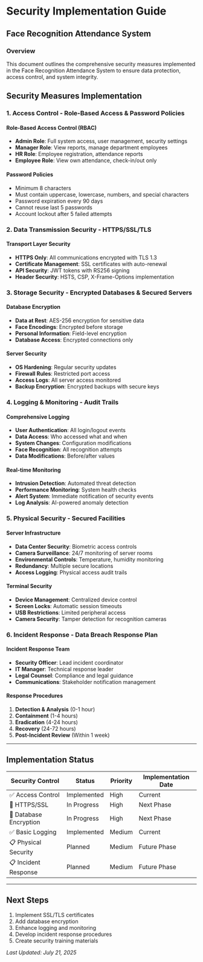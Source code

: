 # Security Implementation Guide
## Face Recognition Attendance System

### Overview
This document outlines the comprehensive security measures implemented in the Face Recognition Attendance System to ensure data protection, access control, and system integrity.

## Security Measures Implementation

### 1. Access Control - Role-Based Access & Password Policies

#### Role-Based Access Control (RBAC)
- **Admin Role**: Full system access, user management, security settings
- **Manager Role**: View reports, manage department employees
- **HR Role**: Employee registration, attendance reports
- **Employee Role**: View own attendance, check-in/out only

#### Password Policies
- Minimum 8 characters
- Must contain uppercase, lowercase, numbers, and special characters
- Password expiration every 90 days
- Cannot reuse last 5 passwords
- Account lockout after 5 failed attempts

### 2. Data Transmission Security - HTTPS/SSL/TLS

#### Transport Layer Security
- **HTTPS Only**: All communications encrypted with TLS 1.3
- **Certificate Management**: SSL certificates with auto-renewal
- **API Security**: JWT tokens with RS256 signing
- **Header Security**: HSTS, CSP, X-Frame-Options implementation

### 3. Storage Security - Encrypted Databases & Secured Servers

#### Database Encryption
- **Data at Rest**: AES-256 encryption for sensitive data
- **Face Encodings**: Encrypted before storage
- **Personal Information**: Field-level encryption
- **Database Access**: Encrypted connections only

#### Server Security
- **OS Hardening**: Regular security updates
- **Firewall Rules**: Restricted port access
- **Access Logs**: All server access monitored
- **Backup Encryption**: Encrypted backups with secure keys

### 4. Logging & Monitoring - Audit Trails

#### Comprehensive Logging
- **User Authentication**: All login/logout events
- **Data Access**: Who accessed what and when
- **System Changes**: Configuration modifications
- **Face Recognition**: All recognition attempts
- **Data Modifications**: Before/after values

#### Real-time Monitoring
- **Intrusion Detection**: Automated threat detection
- **Performance Monitoring**: System health checks
- **Alert System**: Immediate notification of security events
- **Log Analysis**: AI-powered anomaly detection

### 5. Physical Security - Secured Facilities

#### Server Infrastructure
- **Data Center Security**: Biometric access controls
- **Camera Surveillance**: 24/7 monitoring of server rooms
- **Environmental Controls**: Temperature, humidity monitoring
- **Redundancy**: Multiple secure locations
- **Access Logging**: Physical access audit trails

#### Terminal Security
- **Device Management**: Centralized device control
- **Screen Locks**: Automatic session timeouts
- **USB Restrictions**: Limited peripheral access
- **Camera Security**: Tamper detection for recognition cameras

### 6. Incident Response - Data Breach Response Plan

#### Incident Response Team
- **Security Officer**: Lead incident coordinator
- **IT Manager**: Technical response leader
- **Legal Counsel**: Compliance and legal guidance
- **Communications**: Stakeholder notification management

#### Response Procedures
1. **Detection & Analysis** (0-1 hour)
2. **Containment** (1-4 hours)
3. **Eradication** (4-24 hours)
4. **Recovery** (24-72 hours)
5. **Post-Incident Review** (Within 1 week)

---

## Implementation Status

| Security Control | Status | Priority | Implementation Date |
|-----------------|--------|----------|-------------------|
| ✅ Access Control | Implemented | High | Current |
| 🔄 HTTPS/SSL | In Progress | High | Next Phase |
| 🔄 Database Encryption | In Progress | High | Next Phase |
| ✅ Basic Logging | Implemented | Medium | Current |
| 📋 Physical Security | Planned | Medium | Future Phase |
| 📋 Incident Response | Planned | Medium | Future Phase |

---

## Next Steps
1. Implement SSL/TLS certificates
2. Add database encryption
3. Enhance logging and monitoring
4. Develop incident response procedures
5. Create security training materials

*Last Updated: July 21, 2025*
